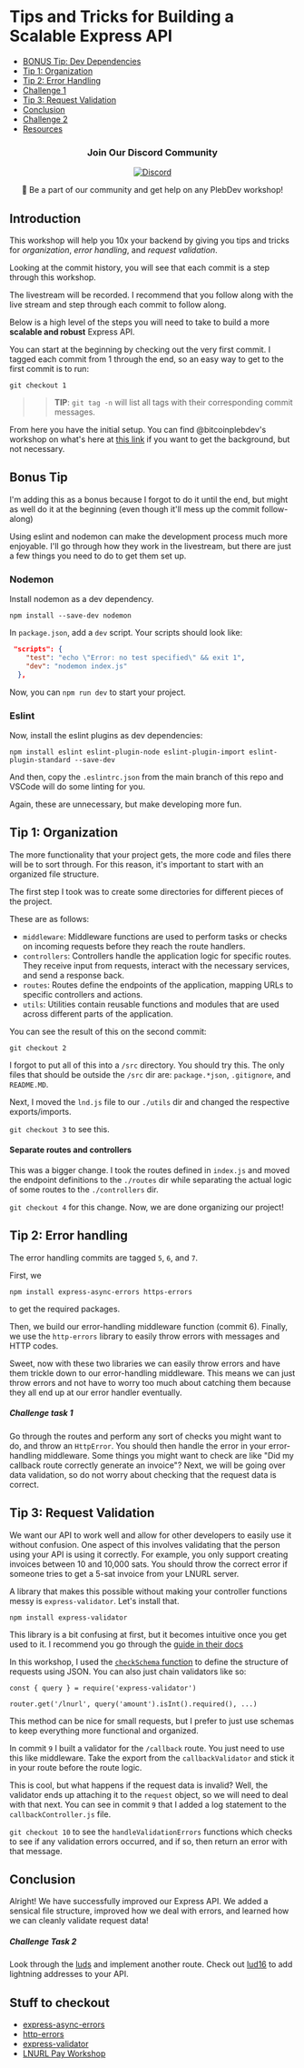 # Tips and Tricks for Building a Scalable Express API

- [BONUS Tip: Dev Dependencies](#bonus-tip)
- [Tip 1: Organization](#tip-1-organization)
- [Tip 2: Error Handling](#tip-2-error-handling)
- [Challenge 1](#challenge-task-1)
- [Tip 3: Request Validation](#tip-3-request-validation)
- [Conclusion](#conclusion)
- [Challenge 2](#challenge-task-2)
- [Resources](#stuff-to-checkout)

<div align="center">

### Join Our Discord Community

[![Discord](https://img.shields.io/badge/Join%20Us%20on-Discord-%237289DA)](https://discord.gg/t4NkDKRCK8)

👥 Be a part of our community and get help on any PlebDev workshop!

</div>


## Introduction

This workshop will help you 10x your backend by giving you tips and tricks for _organization_, _error handling_, and _request validation_.

Looking at the commit history, you will see that each commit is a step through this workshop.

The livestream will be recorded. I recommend that you follow along with the live stream and step through each commit to follow along.

Below is a high level of the steps you will need to take to build a more **scalable and robust** Express API.

You can start at the beginning by checking out the very first commit. I tagged each commit from 1 through the end, so an easy way to get to the first commit is to run:

```
git checkout 1
```

>> **TIP**: `git tag -n` will list all tags with their corresponding commit messages.

From here you have the initial setup. You can find @bitcoinplebdev's workshop on what's here at [this link](https://youtu.be/RK40cIY8t3E?si=QEiP2ixKPvI6-T8F) if you want to get the background, but not necessary.

## Bonus Tip
I'm adding this as a bonus because I forgot to do it until the end, but might as well do it at the beginning (even though it'll mess up the commit follow-along)

Using eslint and nodemon can make the development process much more enjoyable. I'll go through how they work in the livestream, but there are just a few things you need to do to get them set up.

### Nodemon

Install nodemon as a dev dependency.

```
npm install --save-dev nodemon
```

In `package.json`, add a `dev` script. Your scripts should look like:

```json
 "scripts": {
    "test": "echo \"Error: no test specified\" && exit 1",
    "dev": "nodemon index.js"
  },
```
Now, you can `npm run dev` to start your project.

### Eslint
Now, install the eslint plugins as dev dependencies:

```
npm install eslint eslint-plugin-node eslint-plugin-import eslint-plugin-standard --save-dev
```

And then, copy the `.eslintrc.json` from the main branch of this repo and VSCode will do some linting for you.

Again, these are unnecessary, but make developing more fun.

## Tip 1: Organization
The more functionality that your project gets, the more code and files there will be to sort through. For this reason, it's important to start with an organized file structure.

The first step I took was to create some directories for different pieces of the project.

These are as follows:

- `middleware`: Middleware functions are used to perform tasks or checks on incoming requests before they reach the route handlers.
- `controllers`: Controllers handle the application logic for specific routes. They receive input from requests, interact with the necessary services, and send a response back.
- `routes`: Routes define the endpoints of the application, mapping URLs to specific controllers and actions.
- `utils`: Utilities contain reusable functions and modules that are used across different parts of the application.

You can see the result of this on the second commit:
```
git checkout 2
```

I forgot to put all of this into a `/src` directory. You should try this. The only files that should be outside the `/src` dir are: `package.*json`, `.gitignore`, and `README.MD`.

Next, I moved the `lnd.js` file to our `./utils` dir and changed the respective exports/imports.

`git checkout 3` to see this.

#### Separate routes and controllers 
This was a bigger change. I took the routes defined in `index.js` and moved the endpoint definitions to the `./routes` dir while separating the actual logic of some routes to the `./controllers` dir.

`git checkout 4` for this change. Now, we are done organizing our project!

## Tip 2: Error handling
The error handling commits are tagged `5`, `6`, and `7`.

First, we 

```
npm install express-async-errors https-errors
```

to get the required packages.

Then, we build our error-handling middleware function (commit 6). Finally, we use the `http-errors` library to easily throw errors with messages and HTTP codes.

Sweet, now with these two libraries we can easily throw errors and have them trickle down to our error-handling middleware. This means we can just throw errors and not have to worry too much about catching them because they all end up at our error handler eventually.

##### **Challenge task 1**
Go through the routes and perform any sort of checks you might want to do, and throw an `HttpError`. You should then handle the error in your error-handling middleware. Some things you might want to check are like "Did my callback route correctly generate an invoice"? Next, we will be going over data validation, so do not worry about checking that the request data is correct.

## Tip 3: Request Validation

We want our API to work well and allow for other developers to easily use it without confusion. One aspect of this involves validating that the person using your API is using it correctly. For example, you only support creating invoices between 10 and 10,000 sats. You should throw the correct error if someone tries to get a 5-sat invoice from your LNURL server.

A library that makes this possible without making your controller functions messy is `express-validator`. Let's install that.

```
npm install express-validator
```

This library is a bit confusing at first, but it becomes intuitive once you get used to it. I recommend you go through the [guide in their docs](https://express-validator.github.io/docs/category/guides)

In this workshop, I used the [`checkSchema` function](https://express-validator.github.io/docs/guides/schema-validation) to define the structure of requests using JSON. You can also just chain validators like so:

```
const { query } = require('express-validator')

router.get('/lnurl', query('amount').isInt().required(), ...)
```

This method can be nice for small requests, but I prefer to just use schemas to keep everything more functional and organized.

In commit `9` I built a validator for the `/callback` route. You just need to use this like middleware. Take the export from the `callbackValidator` and stick it in your route before the route logic.

This is cool, but what happens if the request data is invalid? Well, the validator ends up attaching it to the `request` object, so we will need to deal with that next. You can see in commit `9` that I added a log statement to the `callbackController.js` file.

`git checkout 10` to see the `handleValidationErrors` functions which checks to see if any validation errors occurred, and if so, then return an error with that message.

## Conclusion

Alright! We have successfully improved our Express API. We added a sensical file structure, improved how we deal with errors, and learned how we can cleanly validate request data!

##### **Challenge Task 2** 

Look through the [luds](https://github.com/lnurl/luds) and implement another route. Check out [lud16](https://github.com/lnurl/luds/blob/luds/16.md) to add lightning addresses to your API.

## Stuff to checkout
- [express-async-errors](https://www.npmjs.com/package/express-async-errors)
- [http-errors](https://www.npmjs.com/package/http-errors)
- [express-validator](https://www.npmjs.com/package/express-validator)
- [LNURL Pay Workshop](https://youtu.be/RK40cIY8t3E?si=QEiP2ixKPvI6-T8F)


